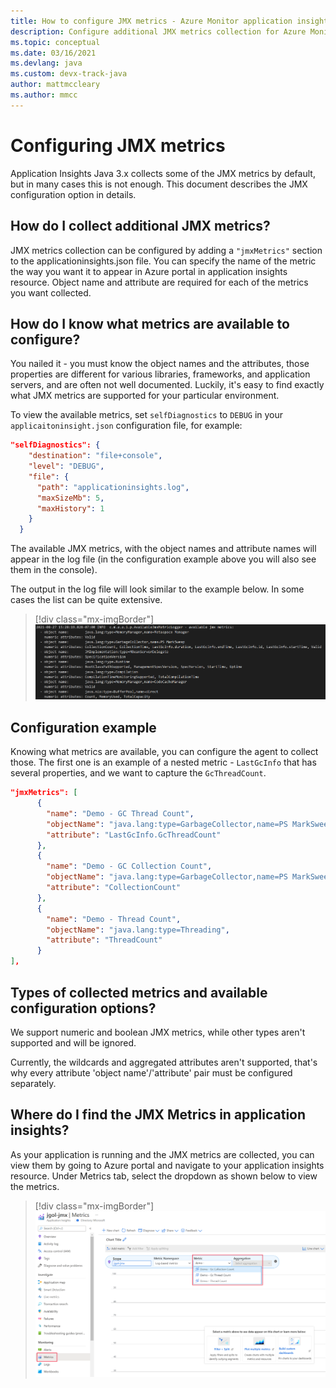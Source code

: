 ```yaml
---
title: How to configure JMX metrics - Azure Monitor application insights for Java
description: Configure additional JMX metrics collection for Azure Monitor application insights Java agent
ms.topic: conceptual
ms.date: 03/16/2021
ms.devlang: java
ms.custom: devx-track-java
author: mattmccleary
ms.author: mmcc
---
```


# Configuring JMX metrics

Application Insights Java 3.x collects some of the JMX metrics by default, but in many cases this is not enough. This document describes the JMX configuration option in details.

## How do I collect additional JMX metrics?

JMX metrics collection can be configured by adding a ```"jmxMetrics"``` section to the applicationinsights.json file. You can specify the name of the metric the way you want it to appear in Azure portal in application insights resource. Object name and attribute are required for each of the metrics you want collected.

## How do I know what metrics are available to configure?

You nailed it - you must know the object names and the attributes, those properties are different for various libraries, frameworks, and application servers, and are often not well documented. Luckily, it's easy to find exactly what JMX metrics are supported for your particular environment.

To view the available metrics, set `selfDiagnostics` to `DEBUG` in your `applicaitoninsight.json` configuration file, for example:

```json
"selfDiagnostics": {
    "destination": "file+console",
    "level": "DEBUG",
    "file": {
      "path": "applicationinsights.log",
      "maxSizeMb": 5,
      "maxHistory": 1
    }
  }
```

The available JMX metrics, with the object names and attribute names will appear in the log file (in the configuration example above you will also see them in the console).

The output in the log file will look similar to the example below. In some cases the list can be quite extensive.
> [!div class="mx-imgBorder"]
> ![Screenshot of available JMX metrics in the log file](media/java-ipa/jmx/available-mbeans.png)


## Configuration example

Knowing what metrics are available, you can configure the agent to collect those. The first one is an example of a nested metric - `LastGcInfo` that has several properties, and we want to capture the `GcThreadCount`.

```json
"jmxMetrics": [
      {
        "name": "Demo - GC Thread Count",
        "objectName": "java.lang:type=GarbageCollector,name=PS MarkSweep",
        "attribute": "LastGcInfo.GcThreadCount"
      },
      {
        "name": "Demo - GC Collection Count",
        "objectName": "java.lang:type=GarbageCollector,name=PS MarkSweep",
        "attribute": "CollectionCount"
      },
      {
        "name": "Demo - Thread Count",
        "objectName": "java.lang:type=Threading",
        "attribute": "ThreadCount"
      }
],
```

## Types of collected metrics and available configuration options?

We support numeric and boolean JMX metrics, while other types aren't supported and will be ignored. 

Currently, the wildcards and aggregated attributes aren't supported, that's why every attribute 'object name'/'attribute' pair must be configured separately. 


## Where do I find the JMX Metrics in application insights?

As your application is running and the JMX metrics are collected, you can view them by going to Azure portal and navigate to your application insights resource. Under Metrics tab, select the dropdown as shown below to view the metrics.

> [!div class="mx-imgBorder"]
> ![Screenshot of metrics in portal](media/java-ipa/jmx/jmx-portal.png)
